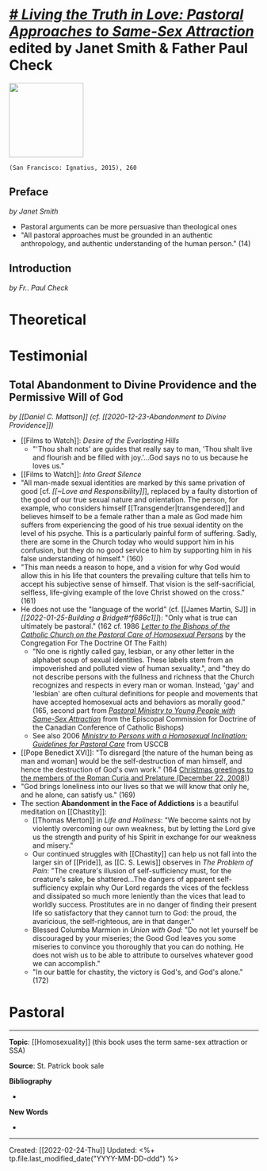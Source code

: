 
# [*# Living the Truth in Love: Pastoral Approaches to Same-Sex Attraction*](https://ignatius.com/living-the-truth-in-love-litlp/) edited by Janet Smith & Father Paul Check

<img src="https://cdn11.bigcommerce.com/s-cvc90x9929/images/stencil/640w/products/1573/1774/LITLP_r__55503.1617023967.jpg?c=1" width=150>

`(San Francisco: Ignatius, 2015), 260`

## Preface
*by Janet Smith*
- Pastoral arguments can be more persuasive than theological ones
- "All pastoral approaches must be grounded in an authentic anthropology, and authentic understanding of the human person." (14)

## Introduction
*by Fr.. Paul Check*

# Theoretical

# Testimonial
## Total Abandonment to Divine Providence and the Permissive Will of God
*by [[Daniel C. Mattson]] (cf. [[2020-12-23-Abandonment to Divine Providence]])*
- [[Films to Watch]]: *Desire of the Everlasting Hills*
	- "'Thou shalt nots' are guides that really say to man, 'Thou shalt live and flourish and be filled with joy.'...God says no to us because he loves us."
- [[Films to Watch]]: *Into Great Silence*
- "All man-made sexual identities are marked by this same privation of good [cf. *[[~Love and Responsibility]]*], replaced by a faulty distortion of the good of our true sexual nature and orientation. The person, for example, who considers himself [[Transgender|transgendered]] and believes himself to be a female rather than a male as God made him suffers from experiencing the good of his true sexual identity on the level of his psyche. This is a particularly painful form of suffering. Sadly, there are some in the Church today who would support him in his confusion, but they do no good service to him by supporting him in his false understanding of himself." (160)
- "This man needs a reason to hope, and a vision for why God would allow this in his life that counters the prevailing culture that tells him to accept his subjective sense of himself. That vision is the self-sacrificial, selfless, life-giving example of the love Christ showed on the cross." (161)
- He does not use the "language of the world" (cf. [[James Martin, SJ]] in *[[2022-01-25-Building a Bridge#^f686c1]]*): "Only what is true can ultimately be pastoral." (162 cf. 1986 *[Letter to the Bishops of the Catholic Church on the Pastoral Care of Homosexual Persons](https://www.vatican.va/roman_curia/congregations/cfaith/documents/rc_con_cfaith_doc_19861001_homosexual-persons_en.html)* by the Congregation For The Doctrine Of The Faith)
	- "No one is rightly called gay, lesbian, or any other letter in the alphabet soup of sexual identities. These labels stem from an impoverished and polluted view of human sexuality.", and "they do not describe persons with the fullness and richness that the Church recognizes and respects in every man or woman. Instead, 'gay' and 'lesbian' are often cultural definitions for people and movements that have accepted homosexual acts and behaviors as morally good." (165, second part from *[Pastoral Ministry to Young People with Same-Sex Attraction](https://truthandlove.com/wp-content/uploads/2017/06/ministry-ssa_en.pdf)* from the Episcopal Commission for Doctrine of the Canadian Conference of Catholic Bishops)
	- See also 2006 *[Ministry to Persons with a Homosexual Inclination: Guidelines for Pastoral Care](https://www.usccb.org/issues-and-action/human-life-and-dignity/homosexuality/upload/minstry-persons-homosexual-inclination-2006.pdf)* from USCCB
- [[Pope Benedict XVI]]: "To disregard [the nature of the human being as man and woman] would be the self-destruction of man himself, and hence the destruction of God's own work." (164 [Christmas greetings to the members of the Roman Curia and Prelature (December 22, 2008)](https://www.vatican.va/content/benedict-xvi/en/speeches/2008/december/documents/hf_ben-xvi_spe_20081222_curia-romana.html))
- "God brings loneliness into our lives so that we will know that only he, and he alone, can satisfy us." (169)
- The section **Abandonment in the Face of Addictions** is a beautiful meditation on [[Chastity]]:
	- [[Thomas Merton]] in *Life and Holiness*: "We become saints not by violently overcoming our own weakness, but by letting the Lord give us the strength and purity of his Spirit in exchange for our weakness and misery."
	- Our continued struggles with [[Chastity]] can help us not fall into the larger sin of [[Pride]], as [[C. S. Lewis]] observes in *The Problem of Pain*: "The creature's illusion of self-sufficiency must, for the creature's sake, be shattered...The dangers of apparent self-sufficiency explain why Our Lord regards the vices of the feckless and dissipated so much more leniently than the vices that lead to worldly success. Prostitutes are in no danger of finding their present life so satisfactory that they cannot turn to God: the proud, the avaricious, the self-righteous, are in that danger."
	- Blessed Columba Marmion in *Union with God*: "Do not let yourself be discouraged by your miseries; the Good God leaves you some miseries to convince you thoroughly that you can do nothing. He does not wish us to be able to attribute to ourselves whatever good we can accomplish."
	- "In our battle for chastity, the victory is God's, and God's alone." (172)


# Pastoral




--- 
**Topic**: [[Homosexuality]] (this book uses the term same-sex attraction or SSA)

**Source**: St. Patrick book sale

**Bibliography**

- 

**New Words**

- 

---
Created: [[2022-02-24-Thu]]
Updated: <%+ tp.file.last_modified_date("YYYY-MM-DD-ddd") %>
